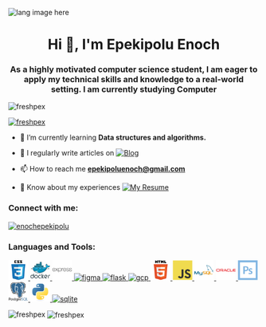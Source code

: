 <p align="left"><img width=15%" src="https://github.com/alansmathew/alansmathew/raw/master/lang.gif" alt="lang image here" /></p>



<h1 align="center">Hi 👋, I'm Epekipolu Enoch</h1>
<h3 align="center">As a highly motivated computer science student, I am eager to apply my technical skills and knowledge to a real-world setting. I am currently studying Computer</h3>

<p align="left"> <img src="https://komarev.com/ghpvc/?username=freshpex&label=Profile%20views&color=0e75b6&style=flat" alt="freshpex" /> </p>

<p align="left"> <a href="https://github.com/ryo-ma/github-profile-trophy"><img src="https://github-profile-trophy.vercel.app/?username=freshpex" alt="freshpex" /></a> </p>

- 🌱 I’m currently learning **Data structures and algorithms.**

<!-- - 👨‍💻 All of my projects are available at [website](www.enoch.com) -->

- 📝 I regularly write articles on
 [![Blog](https://img.shields.io/badge/Blog_Post-000?style=for-the-badge&logo=ko-fi&logoColor=white)](https://epex.news.blog)

- 📫 How to reach me **epekipoluenoch@gmail.com**

- 📄 Know about my experiences
  [![My Resume](https://img.shields.io/badge/My%20Resume-Link%20Here-blue)](https://docs.google.com/document/d/1e2nW_d-I7SS9OCzBLyrfc07whEqvCJiIuf2zsRue9H8/edit?usp=sharing)

<h3 align="left">Connect with me:</h3>
<p align="left">
<a href="https://linkedin.com/in/enochepekipolu" target="blank"><img align="center" src="https://raw.githubusercontent.com/rahuldkjain/github-profile-readme-generator/master/src/images/icons/Social/linked-in-alt.svg" alt="enochepekipolu" height="30" width="40" /></a>
</p>

<h3 align="left">Languages and Tools:</h3>
<p align="left"> <a href="https://www.w3schools.com/css/" target="_blank" rel="noreferrer"> <img src="https://raw.githubusercontent.com/devicons/devicon/master/icons/css3/css3-original-wordmark.svg" alt="css3" width="40" height="40"/> </a> <a href="https://www.docker.com/" target="_blank" rel="noreferrer"> <img src="https://raw.githubusercontent.com/devicons/devicon/master/icons/docker/docker-original-wordmark.svg" alt="docker" width="40" height="40"/> </a> <a href="https://expressjs.com" target="_blank" rel="noreferrer"> <img src="https://raw.githubusercontent.com/devicons/devicon/master/icons/express/express-original-wordmark.svg" alt="express" width="40" height="40"/> </a> <a href="https://www.figma.com/" target="_blank" rel="noreferrer"> <img src="https://www.vectorlogo.zone/logos/figma/figma-icon.svg" alt="figma" width="40" height="40"/> </a> <a href="https://flask.palletsprojects.com/" target="_blank" rel="noreferrer"> <img src="https://www.vectorlogo.zone/logos/pocoo_flask/pocoo_flask-icon.svg" alt="flask" width="40" height="40"/> </a> <a href="https://cloud.google.com" target="_blank" rel="noreferrer"> <img src="https://www.vectorlogo.zone/logos/google_cloud/google_cloud-icon.svg" alt="gcp" width="40" height="40"/> </a> <a href="https://www.w3.org/html/" target="_blank" rel="noreferrer"> <img src="https://raw.githubusercontent.com/devicons/devicon/master/icons/html5/html5-original-wordmark.svg" alt="html5" width="40" height="40"/> </a> <a href="https://developer.mozilla.org/en-US/docs/Web/JavaScript" target="_blank" rel="noreferrer"> <img src="https://raw.githubusercontent.com/devicons/devicon/master/icons/javascript/javascript-original.svg" alt="javascript" width="40" height="40"/> </a> <a href="https://www.mysql.com/" target="_blank" rel="noreferrer"> <img src="https://raw.githubusercontent.com/devicons/devicon/master/icons/mysql/mysql-original-wordmark.svg" alt="mysql" width="40" height="40"/> </a> <a href="https://www.oracle.com/" target="_blank" rel="noreferrer"> <img src="https://raw.githubusercontent.com/devicons/devicon/master/icons/oracle/oracle-original.svg" alt="oracle" width="40" height="40"/> </a> <a href="https://www.photoshop.com/en" target="_blank" rel="noreferrer"> <img src="https://raw.githubusercontent.com/devicons/devicon/master/icons/photoshop/photoshop-line.svg" alt="photoshop" width="40" height="40"/> </a> <a href="https://www.postgresql.org" target="_blank" rel="noreferrer"> <img src="https://raw.githubusercontent.com/devicons/devicon/master/icons/postgresql/postgresql-original-wordmark.svg" alt="postgresql" width="40" height="40"/> </a> <a href="https://www.python.org" target="_blank" rel="noreferrer"> <img src="https://raw.githubusercontent.com/devicons/devicon/master/icons/python/python-original.svg" alt="python" width="40" height="40"/> </a> <a href="https://www.sqlite.org/" target="_blank" rel="noreferrer"> <img src="https://www.vectorlogo.zone/logos/sqlite/sqlite-icon.svg" alt="sqlite" width="40" height="40"/> </a> </p>

<p><img align="left" src="https://github-readme-stats.vercel.app/api/top-langs?username=freshpex&show_icons=true&locale=en&layout=compact" alt="freshpex" /></p>

<p>&nbsp;<img align="center" src="https://github-readme-stats.vercel.app/api?username=freshpex&show_icons=true&locale=en" alt="freshpex" /></p>
